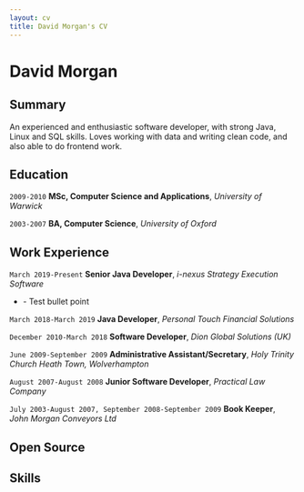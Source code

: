 ```yaml
---
layout: cv
title: David Morgan's CV
---
```

# David Morgan

## Summary
An experienced and enthusiastic software developer, with strong Java, Linux and SQL skills. Loves working with data and writing clean code, and also able to do frontend work.

## Education
`2009-2010`
**MSc, Computer Science and Applications**, *University of Warwick*

`2003-2007`
**BA, Computer Science**, *University of Oxford*

## Work Experience
`March 2019-Present`
**Senior Java Developer**, *i-nexus Strategy Execution Software*
- \- Test bullet point

`March 2018-March 2019`
**Java Developer**, *Personal Touch Financial Solutions*

`December 2010-March 2018`
**Software Developer**, *Dion Global Solutions (UK)*

`June 2009-September 2009`
**Administrative Assistant/Secretary**, *Holy Trinity Church Heath Town, Wolverhampton*

`August 2007-August 2008`
**Junior Software Developer**, *Practical Law Company*

`July 2003-August 2007, September 2008-September 2009`
**Book Keeper**, *John Morgan Conveyors Ltd*

## Open Source

## Skills


<!-- ### Footer

Last updated: May 2013 -->
